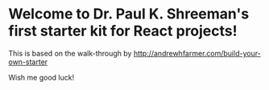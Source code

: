 # Welcome to Dr. Paul K. Shreeman's first starter kit for React projects!
This is based on the walk-through by <http://andrewhfarmer.com/build-your-own-starter>

Wish me good luck!
